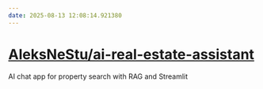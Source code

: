 ```yaml
---
date: 2025-08-13 12:08:14.921380
---
```


# [AleksNeStu/ai-real-estate-assistant](https://github.com/AleksNeStu/ai-real-estate-assistant)

AI chat app for property search with RAG and Streamlit